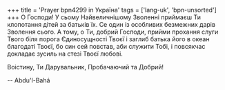 +++
title = 'Prayer bpn4299 in Україна'
tags = ['lang-uk', 'bpn-unsorted']
+++
О Господи! У сьому Найвеличнішому Зволенні приймаєш Ти клопотання дітей за батьків їх. Се один із особливих безмежних дарів Зволення сього. А тому, о Ти, добрий Господи, прийми прохання слуги Твого біля порога Єдиносущності Твоєї і заглиб батька його в океан благодаті Твоєї, бо син сей повстав, аби служити Тобі, і повсякчас докладає зусиль на стезі Твоєї любові.

Воістину, Ти Дарувальник, Пробачаючий та Добрий!

-- Abdu'l-Bahá
